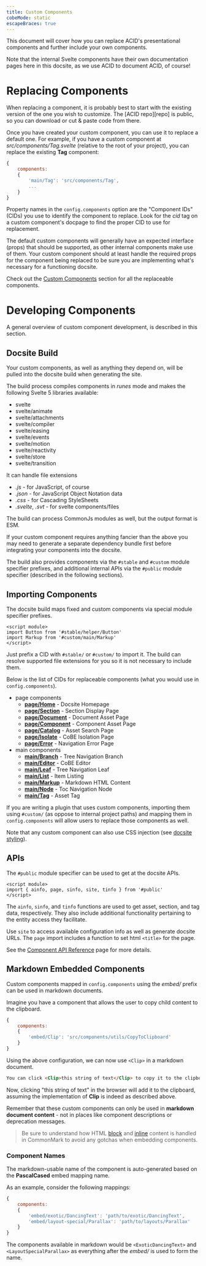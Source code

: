 ```yaml
---
title: Custom Components
cobeMode: static
escapeBraces: true
---
```



This document will cover how you can replace ACID's presentational components and further include your own components.

Note that the internal Svelte components have their own documentation pages here in this docsite, as we use ACID to document ACID, of course!


# Replacing Components

When replacing a component, it is probably best to start with the existing version of the one you wish to customize.  The [ACID repo][repo] is public, so you can download or cut & paste code from there.

Once you have created your custom component, you can use it to replace a default one.  For example, if you have a custom component at *src/components/Tag.svelte* (relative to the root of your project), you can replace the existing **Tag** component:

```js label="acid.config.js"
{
    components:
    {
        'main/Tag': 'src/components/Tag',
        ...
    }
}
```

Property names in the `config.components` option are the "Component IDs" (CIDs) you use to identify the component to replace.  Look for the *cid* tag on a custom component's docpage to find the proper CID to use for replacement.

The default custom components will generally have an expected interface (props) that should be supported, as other internal components make use of them.  Your custom component should at least handle the required props for the component being replaced to be sure you are implementing what's necessary for a functioning docsite.

Check out the [Custom Components](/section/comps_custom) section for all the replaceable components.


# Developing Components

A general overview of custom component development, is described in this section.


## Docsite Build

Your custom components, as well as anything they depend on, will be pulled into the docsite build when generating the site.  

The build process compiles components in *runes* mode and makes the following Svelte 5 libraries available:
- svelte
- svelte/animate
- svelte/attachments
- svelte/compiler
- svelte/easing
- svelte/events
- svelte/motion
- svelte/reactivity
- svelte/store
- svelte/transition

It can handle file extensions
- *.js* - for JavaScript, of course
- *.json* - for JavaScript Object Notation data
- *.css* - for Cascading StyleSheets
- *.svelte*, *.svt* - for svelte components/files

The build can process CommonJs modules as well, but the output format is ESM.

If your custom component requires anything fancier than the above you may need to generate a separate dependency bundle first before integrating your components into the docsite.

The build also provides components via the `#stable` and `#custom` module specifier prefixes, and additional internal APIs via the `#public` module specifier (described in the following sections).


## Importing Components

The docsite build maps fixed and custom components via special module specifier prefixes.

```svelte
<script module>
import Button from '#stable/helper/Button'
import Markup from '#custom/main/Markup'
</script>
```

Just prefix a CID with `#stable/` or `#custom/` to import it.  The build can resolve supported file extensions for you so it is not necessary to include them.

Below is the list of CIDs for replaceable components (what you would use in `config.components`).

- page components
  - [**page/Home**](/component/custom-page-home) - Docsite Homepage
  - [**page/Section**](/component/custom-page-section) - Section Display Page
  - [**page/Document**](/component/custom-page-document) - Document Asset Page
  - [**page/Component**](/component/custom-page-component) - Component Asset Page
  - [**page/Catalog**](/component/custom-page-catalog) - Asset Search Page
  - [**page/Isolate**](/component/custom-page-isolate) - CoBE Isolation Page
  - [**page/Error**](/component/custom-page-error) - Navigation Error Page
- main components
  - [**main/Branch**](/component/custom-main-branch) - Tree Navigation Branch
  - [**main/Editor**](/component/custom-main-editor) - CoBE Editor
  - [**main/Leaf**](/component/custom-main-leaf) - Tree Navigation Leaf
  - [**main/List**](/component/custom-main-list) - Item Listing
  - [**main/Markup**](/component/custom-main-markup) - Markdown HTML Content
  - [**main/Node**](/component/custom-main-node) - Toc Navigation Node
  - [**main/Tag**](/component/custom-main-tag) - Asset Tag

If you are writing a plugin that uses custom components, importing them using `#custom/` (as oppose to internal project paths) and mapping them in `config.components` will allow users to replace those components as well.

Note that any custom component can also use CSS injection (see [docsite styling](/section/styling)).


## APIs

The `#public` module specifier can be used to get at the docsite APIs.

```svelte
<script module>
import { ainfo, page, sinfo, site, tinfo } from '#public'
</script>
```

The `ainfo`, `sinfo`, and `tinfo` functions are used to get asset, section, and tag data, respectively.  They also include additional functionality pertaining to the entity access they facilitate.  

Use `site` to access available configuration info as well as generate docsite URLs.  The `page` import includes a function to set html `<title>` for the page.

See the [Component API Reference](/document/reference-component-api) page for more details.


## Markdown Embedded Components

Custom components mapped in `config.components` using the *embed/* prefix can be used in markdown documents.

Imagine you have a component that allows the user to copy child content to the clipboard.

```js label="acid.config.js"
{
    components:
    {
        'embed/Clip': 'src/components/utils/CopyToClipboard'
    }
}
```

Using the above configuration, we can now use `<Clip>` in a markdown document.

```md
You can click <Clip>this string of text</Clip> to copy it to the clipboard.
```

Now, clicking "this string of text" in the browser will add it to the clipboard, assuming the implementation of **Clip** is indeed as described above.

Remember that these custom components can only be used in **markdown document content** - not in places like component descriptions or deprecation messages.

> Be sure to understand how HTML [block](https://spec.commonmark.org/0.31.2/#html-blocks) and [inline](https://spec.commonmark.org/0.31.2/#raw-html) content is handled in CommonMark to avoid any gotchas when embedding components.


### Component Names

The markdown-usable name of the component is auto-generated based on the **PascalCased** embed mapping name.

As an example, consider the following mappings:

```js label="acid.config.js"
{
    components:
    {
        'embed/exotic/DancingText': 'path/to/exotic/DancingText',
        'embed/layout-special/Parallax': 'path/to/layouts/Parallax'
    }
}
```

The components available in markdown would be `<ExoticDancingText>` and `<LayoutSpecialParallax>` as everything after the *embed/* is used to form the name.

